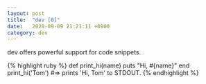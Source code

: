 ```yaml
---
layout: post
title:  "dev [0]"
date:   2020-09-09 21:21:11 +0900
category: dev
---
```


dev offers powerful support for code snippets.

{% highlight ruby %}
def print_hi(name)
  puts "Hi, #{name}"
end
print_hi('Tom')
#=> prints 'Hi, Tom' to STDOUT.
{% endhighlight %}
